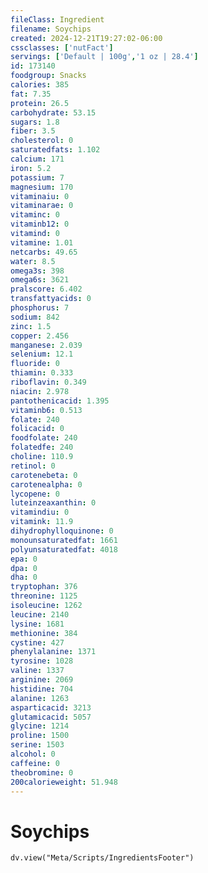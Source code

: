 ```yaml
---
fileClass: Ingredient
filename: Soychips
created: 2024-12-21T19:27:02-06:00
cssclasses: ['nutFact']
servings: ['Default | 100g','1 oz | 28.4']
id: 173140
foodgroup: Snacks
calories: 385
fat: 7.35
protein: 26.5
carbohydrate: 53.15
sugars: 1.8
fiber: 3.5
cholesterol: 0
saturatedfats: 1.102
calcium: 171
iron: 5.2
potassium: 7
magnesium: 170
vitaminaiu: 0
vitaminarae: 0
vitaminc: 0
vitaminb12: 0
vitamind: 0
vitamine: 1.01
netcarbs: 49.65
water: 8.5
omega3s: 398
omega6s: 3621
pralscore: 6.402
transfattyacids: 0
phosphorus: 7
sodium: 842
zinc: 1.5
copper: 2.456
manganese: 2.039
selenium: 12.1
fluoride: 0
thiamin: 0.333
riboflavin: 0.349
niacin: 2.978
pantothenicacid: 1.395
vitaminb6: 0.513
folate: 240
folicacid: 0
foodfolate: 240
folatedfe: 240
choline: 110.9
retinol: 0
carotenebeta: 0
carotenealpha: 0
lycopene: 0
luteinzeaxanthin: 0
vitamindiu: 0
vitamink: 11.9
dihydrophylloquinone: 0
monounsaturatedfat: 1661
polyunsaturatedfat: 4018
epa: 0
dpa: 0
dha: 0
tryptophan: 376
threonine: 1125
isoleucine: 1262
leucine: 2140
lysine: 1681
methionine: 384
cystine: 427
phenylalanine: 1371
tyrosine: 1028
valine: 1337
arginine: 2069
histidine: 704
alanine: 1263
asparticacid: 3213
glutamicacid: 5057
glycine: 1214
proline: 1500
serine: 1503
alcohol: 0
caffeine: 0
theobromine: 0
200calorieweight: 51.948
---
```


# Soychips

```dataviewjs
dv.view("Meta/Scripts/IngredientsFooter")
```